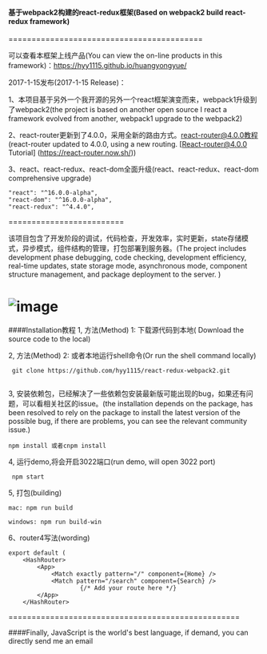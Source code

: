 #### 基于webpack2构建的react-redux框架(Based on webpack2 build react-redux framework)  

==========================================

可以查看本框架上线产品(You can view the on-line products in this framework)：https://hyy1115.github.io/huangyongyue/   

2017-1-15发布(2017-1-15 Release)：  

1、本项目基于另外一个我开源的另外一个react框架演变而来，webpack1升级到了webpack2(the project is based on another open source I react a framework evolved from another, webpack1 upgrade to the webpack2)

2、react-router更新到了4.0.0，采用全新的路由方式。[react-router@4.0.0教程](https://react-router.now.sh/)(react-router updated to 4.0.0, using a new routing. [React-router@4.0.0 Tutorial] (https://react-router.now.sh/))

3、react、react-redux、react-dom全面升级(react、react-redux、react-dom comprehensive upgrade)
```
"react": "^16.0.0-alpha",
"react-dom": "^16.0.0-alpha",
"react-redux": "^4.4.0",
```

=========================

该项目包含了开发阶段的调试，代码检查，开发效率，实时更新，state存储模式，异步模式，组件结构的管理，打包部署到服务器。(The project includes development phase debugging, code checking, development efficiency, real-time updates, state storage mode, asynchronous mode, component structure management, and package deployment to the server.
)

 ![image](https://github.com/hyy1115/react-redux-webpack/blob/master/public/index.png)
==========================

####Installation教程
1, 方法(Method) 1: 下载源代码到本地( Download the source code to the local)  

2, 方法(Method) 2: 或者本地运行shell命令(Or run the shell command locally)  
```
 git clone https://github.com/hyy1115/react-redux-webpack2.git
 
```
 
3, 安装依赖包，已经解决了一些依赖包安装最新版可能出现的bug，如果还有问题，可以看相关社区的issue。(the installation depends on the package, has been resolved to rely on the package to install the latest version of the possible bug, if there are problems, you can see the relevant community issue.)  
```
npm install 或者cnpm install
```

4, 运行demo,将会开启3022端口(run demo, will open 3022 port)
   ```
    npm start
   ```

5, 打包(building)
```
mac: npm run build

windows: npm run build-win

```
6、router4写法(wording)  
```
export default (
    <HashRouter>
        <App>
            <Match exactly pattern="/" component={Home} />
            <Match pattern="/search" component={Search} />
                    {/* Add your route here */}
        </App>
    </HashRouter>

```

==================================================

####Finally, JavaScript is the world's best language, if demand, you can directly send me an email  
